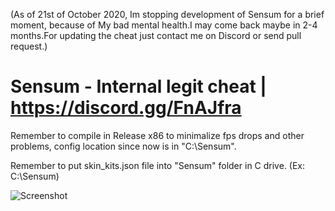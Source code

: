 (As of 21st of October 2020, Im stopping development of Sensum for a brief moment, because of My bad mental health.I may come back maybe in 2-4 months.For updating the cheat just contact me on Discord or send pull request.)
# Sensum - Internal legit cheat | https://discord.gg/FnAJfra

Remember to compile in Release x86 to minimalize fps drops and other problems, config location since now is in "C:\\Sensum".

Remember to put skin_kits.json file into "Sensum" folder in C drive. (Ex: C:\\Sensum)

![Screenshot](https://i.imgur.com/kEH7rpT.png)




